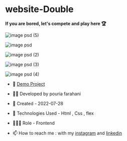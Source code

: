 # website-Double

**If you are bored, let's compete and play here 🏆**

![image psd (5)](https://user-images.githubusercontent.com/109727844/200143055-6a101c9c-e55b-4611-91e3-3a1a08a7900f.jpg)

![image psd](https://user-images.githubusercontent.com/109727844/200143090-5d98630e-bc55-4473-aac3-6d0c1af7a25d.jpg)

![image psd (2)](https://user-images.githubusercontent.com/109727844/200142379-ade343af-1630-416b-96ef-112a047587c8.jpg)

![image psd (3)](https://user-images.githubusercontent.com/109727844/200142421-e4bb1f39-e97b-4d91-983d-5dd157796621.jpg)

![image psd (4)](https://user-images.githubusercontent.com/109727844/200142505-e95a4908-73e5-4fbf-9e91-b0e06adac614.jpg)

- 🔗 [Demo Project](https://pouria-farahani-developer.github.io/website-Double/)

- 👨‍💻 Developed by pouria farahani

- 📆 Created - 2022-07-28

- 🤖 Technologies Used - Html , Css , flex

- 🕵🏻‍♀️ Role - Frontend

- 📫 How to reach me : with my [instagram](https://www.instagram.com/pouria_farahani_developer) and [linkedin](https://www.linkedin.com/in/pouria-farahani-developer)

